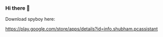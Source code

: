 ### Hi there 👋

Download spyboy here: 

https://play.google.com/store/apps/details?id=info.shubham.pcassistant

